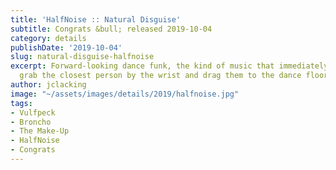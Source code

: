 ```yaml
---
title: 'HalfNoise :: Natural Disguise'
subtitle: Congrats &bull; released 2019-10-04
category: details
publishDate: '2019-10-04'
slug: natural-disguise-halfnoise
excerpt: Forward-looking dance funk, the kind of music that immediately makes you
  grab the closest person by the wrist and drag them to the dance floor.
author: jclacking
image: "~/assets/images/details/2019/halfnoise.jpg"
tags:
- Vulfpeck
- Broncho
- The Make-Up
- HalfNoise
- Congrats
---
```


